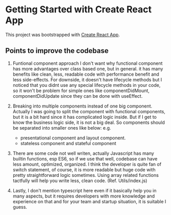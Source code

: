 # Getting Started with Create React App

This project was bootstrapped with [Create React App](https://github.com/facebook/create-react-app).

## Points to improve the codebase

1. Funtional component approach
   I don't want why functional component has more advantages over class based one, but in general.
   it has many benefits like clean, less, readable code with performance benefit and less side-effects.
   For downside, it doesn't have lifecycle methods but I noticed that you didnt use any special lifecycle methods in your code,
   so it won't be problem for simple ones like componentDidMount, componentDidUpdate since they can be done with useEffect.

2. Breaking into multiple components instead of one big component.
   Actually I was going to split the component with functional components, but it is a bit hard since it has complicated logic inside.
   But if I get to know the business logic side, it is not a big deal.
   So components should be separated into smaller ones like below:
   e.g.

   - presentational component and layout component.
   - stateless component and stateful component

3. There are some code not well writen, actually Javascript has many builtin functions, esp ES6, so if we use that well, codebase can have less amount, optimized, organized. I think the developer is quite fan of switch statement, of course, it is more readable but huge code with pretty straightforward logic sometimes. Using array related functions tactfully will help you write less, clean code. (Ref. Utils/index.js)

4. Lastly, I don't mention typescript here even if it basically help you in many aspects, but it requires developers with more knowledge and experience on that and for your team and startup situation, it is suitable I guess.
